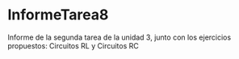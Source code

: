 # InformeTarea8
Informe de la segunda tarea de la unidad 3, junto con los ejercicios propuestos: Circuitos RL y Circuitos RC
